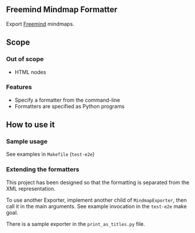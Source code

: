 ## Freemind Mindmap Formatter

Export [Freemind][0] mindmaps.

[0]: http://freemind.sourceforge.net/wiki/index.php/Main_Page

## Scope
### Out of scope

  * HTML nodes

### Features

  * Specify a formatter from the command-line
  * Formatters are specified as Python programs

## How to use it

### Sample usage

See examples in `Makefile` (`test-e2e`)

### Extending the formatters

This project has been designed so that the formatting is separated from the XML representation.

To use another Exporter, implement another child of `MindmapExporter`, then call it in the main arguments.
See example invocation in the `test-e2e` make goal.

There is a sample exporter in the `print_as_titles.py` file.
